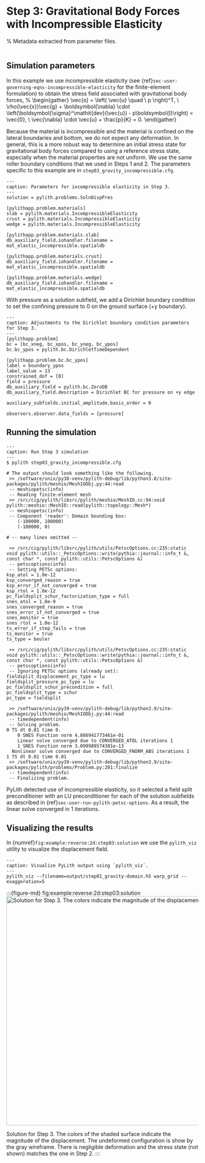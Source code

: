# Step 3: Gravitational Body Forces with Incompressible Elasticity

% Metadata extracted from parameter files.
```{include} step03_gravity_incompressible-synopsis.md
```

## Simulation parameters

In this example we use incompressible elasticity (see {ref}`sec-user-governing-eqns-incompressible-elasticity` for the finite-element formulation) to obtain the stress field associated with gravitational body forces,
%
\begin{gather}
\vec{s} = \left( \vec{u} \quad \ p \right)^T, \\
\rho(\vec{x})\vec{g} + \boldsymbol{\nabla} \cdot \left(\boldsymbol{\sigma}^\mathit{dev}(\vec{u}) - p\boldsymbol{I}\right) = \vec{0}, \\
\vec{\nabla} \cdot \vec{u} + \frac{p}{K} = 0.
\end{gather}

Because the material is incompressible and the material is confined on the lateral boundaries and bottom, we do not expect any deformation.
In general, this is a more robust way to determine an initial stress state for gravitational body forces compared to using a reference stress state, especially when the material properties are not uniform.
We use the same roller boundary conditions that we used in Steps 1 and 2.
The parameters specific to this example are in `step03_gravity_incompressible.cfg`.

```{code-block} cfg
---
caption: Parameters for incompressible elasticity in Step 3.
---
solution = pylith.problems.SolnDispPres

[pylithapp.problem.materials]
slab = pylith.materials.IncompressibleElasticity
crust = pylith.materials.IncompressibleElasticity
wedge = pylith.materials.IncompressibleElasticity

[pylithapp.problem.materials.slab]
db_auxiliary_field.iohandler.filename = mat_elastic_incompressible.spatialdb

[pylithapp.problem.materials.crust]
db_auxiliary_field.iohandler.filename = mat_elastic_incompressible.spatialdb

[pylithapp.problem.materials.wedge]
db_auxiliary_field.iohandler.filename = mat_elastic_incompressible.spatialdb
```

With pressure as a solution subfield, we add a Dirichlet boundary condition to set the confining pressure to 0 on the ground surface (+y boundary).

```{code-block} cfg
---
caption: Adjustments to the Dirichlet boundary condition parameters for Step 3.
---
[pylithapp.problem]
bc = [bc_xneg, bc_xpos, bc_yneg, bc_ypos]
bc.bc_ypos = pylith.bc.DirichletTimeDependent

[pylithapp.problem.bc.bc_ypos]
label = boundary_ypos
label_value = 13
constrained_dof = [0]
field = pressure
db_auxiliary_field = pylith.bc.ZeroDB
db_auxiliary_field.description = Dirichlet BC for pressure on +y edge

auxiliary_subfields.initial_amplitude.basis_order = 0

observers.observer.data_fields = [pressure]
```

## Running the simulation

```{code-block} console
---
caption: Run Step 3 simulation
---
$ pylith step03_gravity_incompressible.cfg

# The output should look something like the following.
 >> /software/unix/py38-venv/pylith-debug/lib/python3.8/site-packages/pylith/meshio/MeshIOObj.py:44:read
 -- meshiopetsc(info)
 -- Reading finite-element mesh
 >> /src/cig/pylith/libsrc/pylith/meshio/MeshIO.cc:94:void pylith::meshio::MeshIO::read(pylith::topology::Mesh*)
 -- meshiopetsc(info)
 -- Component 'reader': Domain bounding box:
    (-100000, 100000)
    (-100000, 0)

# -- many lines omitted --

 >> /src/cig/pylith/libsrc/pylith/utils/PetscOptions.cc:235:static void pylith::utils::_PetscOptions::write(pythia::journal::info_t &, const char *, const pylith::utils::PetscOptions &)
 -- petscoptions(info)
 -- Setting PETSc options:
ksp_atol = 1.0e-12
ksp_converged_reason = true
ksp_error_if_not_converged = true
ksp_rtol = 1.0e-12
pc_fieldsplit_schur_factorization_type = full
snes_atol = 1.0e-9
snes_converged_reason = true
snes_error_if_not_converged = true
snes_monitor = true
snes_rtol = 1.0e-12
ts_error_if_step_fails = true
ts_monitor = true
ts_type = beuler

 >> /src/cig/pylith/libsrc/pylith/utils/PetscOptions.cc:235:static void pylith::utils::_PetscOptions::write(pythia::journal::info_t &, const char *, const pylith::utils::PetscOptions &)
 -- petscoptions(info)
 -- Ignoring PETSc options (already set):
fieldsplit_displacement_pc_type = lu
fieldsplit_pressure_pc_type = lu
pc_fieldsplit_schur_precondition = full
pc_fieldsplit_type = schur
pc_type = fieldsplit

 >> /software/unix/py39-venv/pylith-debug/lib/python3.9/site-packages/pylith/meshio/MeshIOObj.py:44:read
 -- timedependent(info)
 -- Solving problem.
0 TS dt 0.01 time 0.
    0 SNES Function norm 4.866941773461e-01 
    Linear solve converged due to CONVERGED_ATOL iterations 1
    1 SNES Function norm 3.099989574301e-13 
  Nonlinear solve converged due to CONVERGED_FNORM_ABS iterations 1
1 TS dt 0.01 time 0.01
 >> /software/unix/py39-venv/pylith-debug/lib/python3.9/site-packages/pylith/problems/Problem.py:201:finalize
 -- timedependent(info)
 -- Finalizing problem.
```

PyLith detected use of incompressible elasticity, so it selected a field split preconditioner with an LU preconditioner for each of the solution subfields as described in {ref}`sec-user-run-pylith-petsc-options`.
As a result, the linear solve converged in 1 iterations.

## Visualizing the results

In {numref}`fig:example:reverse:2d:step03:solution` we use the `pylith_viz` utility to visualize the displacement field.

```{code-block} console
---
caption: Visualize PyLith output using `pylith_viz`.
---
pylith_viz --filename=output/step01_gravity-domain.h5 warp_grid --exaggeration=5
```

:::{figure-md} fig:example:reverse:2d:step03:solution
<img src="figs/step03-solution.*" alt="Solution for Step 3. The colors indicate the magnitude of the displacement." width="600px"/>

Solution for Step 3.
The colors of the shaded surface indicate the magnitude of the displacement.
The undeformed configuration is show by the gray wireframe.
There is negligible deformation and the stress state (not shown) matches the one in Step 2.
:::
